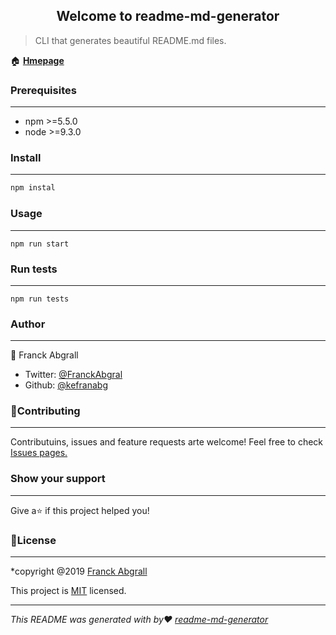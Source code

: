  <h2 align="center">
<b>Welcome to readme-md-generator</b></h2>


>CLI that generates beautiful README.md files.



 🏠  **[Hmepage](https://eff.org)**
### **Prerequisites**
---
* npm >=5.5.0
* node >=9.3.0

### **Install**
---
``` bash 
npm instal
```
### **Usage**
---
``` 
npm run start
```
### **Run tests**
---
```
npm run tests
```

### **Author**
---
 👤 Franck Abgrall

* Twitter: [@FranckAbgral](https://eff.org)
* Github: [@kefranabg](https://eff.org)

### 🤝**Contributing**
---
Contributuins, issues and feature requests arte welcome!
Feel free to check [Issues pages.](https://eff.org)

### **Show your support**
---
Give a⭐ if this project helped you!


### 📝**License**
---
*copyright @2019 [Franck Abgrall](https://eff.org.)

This project is [MIT](https://eff.org.) licensed.

---
*This README was generated with by❤️ [readme-md-generator](https://eff.org.)*

